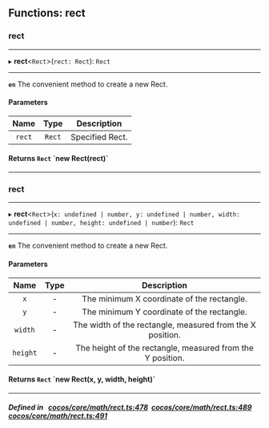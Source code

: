 ## Functions: rect

### rect


___
▸ **rect**<`Rect`\>(`rect: Rect`): `Rect`
___


**`en`** The convenient method to create a new Rect.



#### Parameters

| Name | Type | Description |
| :------: | :------: | :------: |
| `rect` | `Rect` | Specified Rect.  |

#### Returns `Rect` &#x60;new Rect(rect)&#x60;

___

### rect


___
▸ **rect**<`Rect`\>(`x: undefined | number, y: undefined | number, width: undefined | number, height: undefined | number`): `Rect`
___


**`en`** The convenient method to create a new Rect.



#### Parameters

| Name | Type | Description |
| :------: | :------: | :------: |
| `x` | - | The minimum X coordinate of the rectangle.  |
| `y` | - | The minimum Y coordinate of the rectangle.  |
| `width` | - | The width of the rectangle, measured from the X position.  |
| `height` | - | The height of the rectangle, measured from the Y position.  |

#### Returns `Rect` &#x60;new Rect(x, y, width, height)&#x60;

___


##### Defined in &nbsp;   [cocos/core/math/rect.ts:478](https://github.com/cocos-creator/engine/blob/c7bf6b8a9/cocos/core/math/rect.ts#L478)&nbsp;   [cocos/core/math/rect.ts:489](https://github.com/cocos-creator/engine/blob/c7bf6b8a9/cocos/core/math/rect.ts#L489)&nbsp;   [cocos/core/math/rect.ts:491](https://github.com/cocos-creator/engine/blob/c7bf6b8a9/cocos/core/math/rect.ts#L491)&nbsp;
